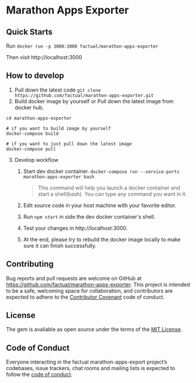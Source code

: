# Marathon Apps Exporter

## Quick Starts

Run `docker run -p 3000:3000 factual/marathon-apps-exporter`

Then visit http://localhost:3000

## How to develop

1. Pull down the latest code
   `git clone https://github.com/factual/marathon-apps-exporter.git `
2. Build docker image by yourself or Pull down the latest image from docker hub.
```
cd marathon-apps-exporter

# if you want to build image by yourself
docker-compose build

# if you want to just pull down the latest image
docker-compose pull
```
3. Develop workflow

   1. Start dev docker container.
      `docker-compose run --service-ports marathon-apps-exporter bash`

      > This command will help you launch a docker container and start a shell(bash).
      > You can type any command you want in it.

   2. Edit source code in your host machine with your favorite editor.

   3. Run `npm start` in side the dev docker container's shell.

   4. Test your changes in http://localhost:3000.

   5. At the end, please try to rebuild the docker image locally to make sure it can finish successfully.

## Contributing

Bug reports and pull requests are welcome on GitHub at https://github.com/factual/marathon-apps-exporter. This project is intended to be a safe, welcoming space for collaboration, and contributors are expected to adhere to the [Contributor Covenant](http://contributor-covenant.org) code of conduct.

## License

The gem is available as open source under the terms of the [MIT License](https://opensource.org/licenses/MIT).

## Code of Conduct

Everyone interacting in the factual marathon-apps-export project’s codebases, issue trackers, chat rooms and mailing lists is expected to follow the [code of conduct](https://github.com/factual/marathon-apps-exporter/blob/master/CODE_OF_CONDUCT.md).